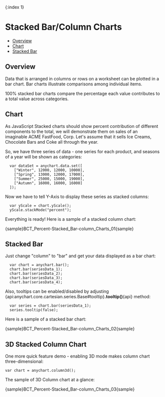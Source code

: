 {:index 1}
# Stacked Bar/Column Charts

 * [Overview](#overview)
 * [Chart](#chart)
 * [Stacked Bar](#stacked_bar)
<!-- * [Adding "%" to axis labels](#percent) -->

## Overview
Data that is arranged in columns or rows on a worksheet can be plotted in a bar chart. Bar charts illustrate comparisons among individual items.
  
  
100% stacked bar charts compare the percentage each value contributes to a total value across categories.

## Chart

As JavaScript Stacked charts should show percent contribution of different components to the total, we will demonstrate them on sales of an imaginable ACME FastFood, Corp. Let's assume that it sells Ice Creams, Chocolate Bars and Coke all through the year.
  
  
So, we have three series of data - one series for each product, and seasons of a year will be shown as categories:

```
  var dataSet = anychart.data.set([
    ["Winter", 12000, 12000, 10000],
    ["Spring", 13000, 12000, 17000],
    ["Summer", 25000, 15000, 19000],
    ["Autumn", 16000, 16000, 16000]
  ]);
```

Now we have to tell Y-Axis to display these series as stacked columns:

```
  var yScale = chart.yScale();
  yScale.stackMode("percent");
```

Everything is ready! Here is a sample of a stacked column chart:

{sample}BCT_Percent-Stacked\_Bar-column\_Charts\_01{sample}

## Stacked Bar

Just change "column" to "bar" and get your data displayed as a bar chart:

```
  var chart = anychart.bar();
  chart.bar(seriesData_1);
  chart.bar(seriesData_2);
  chart.bar(seriesData_3);
  chart.bar(seriesData_4);
```

Also, tooltips can be enabled/disabled by adjusting {api:anychart.core.cartesian.series.Base#tooltip}**.tooltip()**{api} method:

```
  var series = chart.bar(seriesData_1);
  series.tooltip(false);
```

Here is a sample of a stacked bar chart:

{sample}BCT_Percent-Stacked\_Bar-column\_Charts\_02{sample}

## 3D Stacked Column Chart

One more quick feature demo - enabling 3D mode makes column chart three-dimensional: 

```
var chart = anychart.column3d();
```

The sample of 3D Column chart at a glance:

{sample}BCT_Percent-Stacked\_Bar-column\_Charts\_03{sample}
